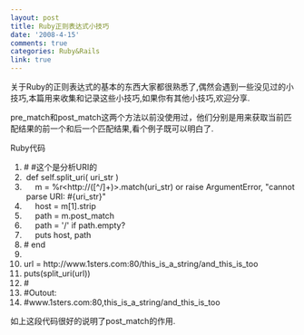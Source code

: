 ```yaml
---
layout: post
title: Ruby正则表达式小技巧
date: '2008-4-15'
comments: true
categories: Ruby&Rails
link: true
---
```

<p>关于Ruby的正则表达式的基本的东西大家都很熟悉了,偶然会遇到一些没见过的小技巧,本篇用来收集和记录这些小技巧,如果你有其他小技巧,欢迎分享.</p>
<p>pre_match和<span class="hilite2">post_match这两个方法以前没使用过</span>，他们分别是用来获取当前匹配结果的前一个和后一个匹配结果,看个例子既可以明白了.<span><span>&nbsp;
<div class="codeText">
<div class="codeHead">Ruby代码</div>
<ol start="1" class="dp-rb">
    <li class="alt"><span><span class="comment">#&nbsp;#这个是分析URI的&nbsp;&nbsp;</span><span>&nbsp;&nbsp;</span></span></li>
    <li class=""><span>&nbsp;<span class="keyword">def</span><span>&nbsp;</span><span class="keyword">self</span><span>.split_uri(&nbsp;uri_str&nbsp;)&nbsp;&nbsp;&nbsp;&nbsp;</span></span></li>
    <li class="alt"><span>&nbsp;&nbsp;&nbsp;&nbsp;&nbsp;m&nbsp;=&nbsp;%r&lt;http://([^/]+)&gt;.match(uri_str)&nbsp;<span class="keyword">or</span><span>&nbsp;</span><span class="keyword">raise</span><span>&nbsp;ArgumentError,&nbsp;</span><span class="string">&quot;cannot&nbsp;parse&nbsp;URI:&nbsp;#{uri_str}&quot;</span><span>&nbsp;&nbsp;&nbsp;&nbsp;</span></span></li>
    <li class=""><span>&nbsp;&nbsp;&nbsp;&nbsp;&nbsp;host&nbsp;=&nbsp;m[1].strip&nbsp;&nbsp;&nbsp;&nbsp;</span></li>
    <li class="alt"><span>&nbsp;&nbsp;&nbsp;&nbsp;&nbsp;path&nbsp;=&nbsp;m.post_match&nbsp;&nbsp;&nbsp;&nbsp;</span></li>
    <li class=""><span>&nbsp;&nbsp;&nbsp;&nbsp;&nbsp;path&nbsp;=&nbsp;<span class="string">'/'</span><span>&nbsp;</span><span class="keyword">if</span><span>&nbsp;path.empty?&nbsp;&nbsp;&nbsp;&nbsp;</span></span></li>
    <li class="alt"><span>&nbsp;&nbsp;&nbsp;&nbsp;&nbsp;puts&nbsp;host,&nbsp;path&nbsp;&nbsp;&nbsp;&nbsp;</span></li>
    <li class=""><span><span class="comment">#&nbsp;end</span><span>&nbsp;&nbsp;</span></span></li>
    <li class="alt"><span>&nbsp;&nbsp;</span></li>
    <li class=""><span>url&nbsp;=&nbsp;http://www.1sters.com:80/this_is_a_string/and_this_is_too&nbsp;&nbsp;&nbsp;&nbsp;</span></li>
    <li class="alt"><span>puts(split_uri(url))&nbsp;&nbsp;</span></li>
    <li class=""><span><span class="comment">#</span><span>&nbsp;&nbsp;</span></span></li>
    <li class="alt"><span><span class="comment">#Outout:</span><span>&nbsp;&nbsp;</span></span></li>
    <li class=""><span><span class="comment">#www.1sters.com:80,this_is_a_string/and_this_is_too&nbsp;&nbsp;</span><span>&nbsp;&nbsp;</span></span></li>
</ol>
</div>
</span></span>如上这段代码很好的说明了<span><span><span>post_match的作用</span></span></span>.</p>
